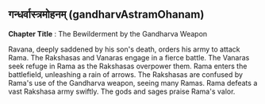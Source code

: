 ## गन्धर्वास्त्रमोहनम् (gandharvAstramOhanam)
**Chapter Title** : The Bewilderment by the Gandharva Weapon

Ravana, deeply saddened by his son's death, orders his army to attack Rama. The Rakshasas and Vanaras engage in a fierce battle. The Vanaras seek refuge in Rama as the Rakshasas overpower them. Rama enters the battlefield, unleashing a rain of arrows. The Rakshasas are confused by Rama's use of the Gandharva weapon, seeing many Ramas. Rama defeats a vast Rakshasa army swiftly. The gods and sages praise Rama's valor.